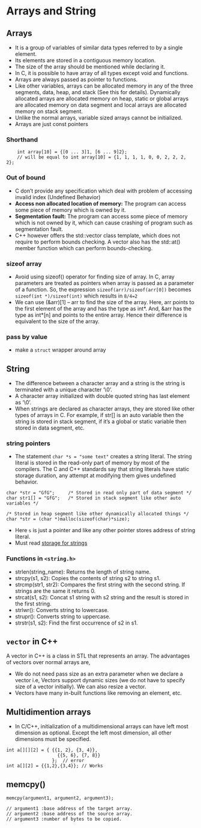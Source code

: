 # Arrays and String

## Arrays

- It is a group of variables of similar data types referred to by a single element.
- Its elements are stored in a contiguous memory location.
- The size of the array should be mentioned while declaring it.
- In C, it is possible to have array of all types except void and functions.
- Arrays are always passed as pointer to functions.
- Like other variables, arrays can be allocated memory in any of the three segments, data, heap, and stack (See this for details). Dynamically allocated arrays are allocated memory on heap, static or global arrays are allocated memory on data segment and local arrays are allocated memory on stack segment.
- Unlike the normal arrays, variable sized arrays cannot be initialized. 
- Arrays are just const pointers

### Shorthand
``` 
    int array[10] = {[0 ... 3]1, [6 ... 9]2}; 
    // will be equal to int array[10] = {1, 1, 1, 1, 0, 0, 2, 2, 2, 2};
```

### Out of bound
- C don’t provide any specification which deal with problem of accessing invalid index (Undefined Behavior)
- **Access non allocated location of memory:** The program can access some piece of memory which is owned by it.
- **Segmentation fault:** The program can access some piece of memory which is not owned by it, which can cause crashing of program such as segmentation fault.
- C++ however offers the std::vector class template, which does not require to perform bounds checking. A vector also has the std::at() member function which can perform bounds-checking.

### sizeof array
- Avoid using sizeof() operator for finding size of array. In C, array parameters are treated as pointers when array is passed as a parameter of a function. So, the expression `sizeof(arr)/sizeof(arr[0])` becomes `sizeof(int *)/sizeof(int)` which results in `8/4=2`
- We can use (&arr)[1] – arr to find the size of the array. Here, arr points to the first element of the array and has the type as int*. And, &arr has the type as int*[n] and points to the entire array. Hence their difference is equivalent to the size of the array.

### pass by value
- make a `struct` wrapper around array

## String

- The difference between a character array and a string is the string is terminated with a unique character ‘\0’.
- A character array initialized with double quoted string has last element as ‘\0’.
- When strings are declared as character arrays, they are stored like other types of arrays in C. For example, if str[] is an auto variable then the string is stored in stack segment, if it’s a global or static variable then stored in data segment, etc.

### string pointers
- The statement `char *s = "some text"` creates a string literal. The string literal is stored in the read-only part of memory by most of the compilers. The C and C++ standards say that string literals have static storage duration, any attempt at modifying them gives undefined behavior. 
```
char *str = "GfG";     /* Stored in read only part of data segment */
char str1[] = "GfG";   /* Stored in stack segment like other auto variables */

/* Stored in heap segment like other dynamically allocated things */
char *str = (char *)malloc(sizeof(char)*size);    
```

- Here `s` is just a pointer and like any other pointer stores address of string literal. 
- Must read [storage for strings](https://www.geeksforgeeks.org/storage-for-strings-in-c/)


### Functions in `<string.h>`

- strlen(string_name):	Returns the length of string name.
- strcpy(s1, s2):	Copies the contents of string s2 to string s1.
- strcmp(str1, str2):	Compares the first string with the second string. If strings are the same it returns 0.
- strcat(s1, s2):	Concat s1 string with s2 string and the result is stored in the first string.
- strlwr():	Converts string to lowercase.
- strupr():	Converts string to uppercase.
- strstr(s1, s2):	Find the first occurrence of s2 in s1.
## `vector` in C++
A vector in C++ is a class in STL that represents an array. The advantages of vectors over normal arrays are, 

- We do not need pass size as an extra parameter when we declare a vector i.e, Vectors support dynamic sizes (we do not have to specify size of a vector initially). We can also resize a vector.
- Vectors have many in-built functions like removing an element, etc.

## Multidimention arrays

- In C/C++, initialization of a multidimensional arrays can have left most dimension as optional. Except the left most dimension, all other dimensions must be specified. 
```
int a[][][2] = { {{1, 2}, {3, 4}}, 
                   {{5, 6}, {7, 8}}
                 };  // error
int a[][2] = {{1,2},{3,4}}; // Works
```

## memcpy()

```
memcpy(argument1, argument2, argument3);

// argument1 :base address of the target array.
// argument2 :base address of the source array.
// argument3 :number of bytes to be copied.
```

